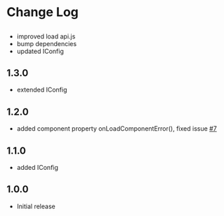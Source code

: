 # Change Log

##
- improved load api.js
- bump dependencies
- updated IConfig

## 1.3.0
- extended IConfig

## 1.2.0
- added component property onLoadComponentError(), fixed issue [#7](https://github.com/ONLYOFFICE/onlyoffice-alfresco/issues/7)

## 1.1.0
- added IConfig

## 1.0.0
- Initial release
